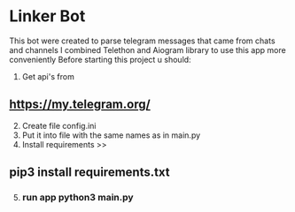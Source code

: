 # Linker Bot
This bot were created to parse telegram messages that came from chats and channels
I combined Telethon and Aiogram library to use this app more conveniently
Before starting this project u should:
1. Get api's from 
## https://my.telegram.org/ 
2. Create file config.ini
3. Put it into file with the same names as in main.py 
4. Install requirements >> 
## pip3 install requirements.txt
5. ### run app python3 main.py

